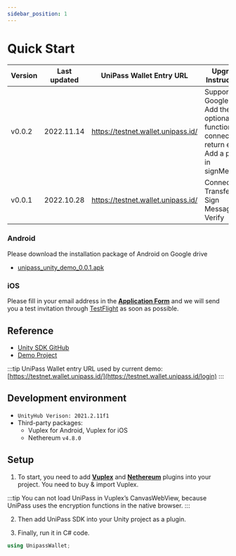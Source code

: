 ```yaml
---
sidebar_position: 1
---
```


# Quick Start

| Version | Last updated | UniPass Wallet Entry URL           | Upgrade Instructions                                                                                    |
| ------- | ------------ | ---------------------------------- | ------------------------------------------------------------------------------------------------------- |
| v0.0.2  | 2022.11.14   | https://testnet.wallet.unipass.id/ | Support Google login. Add the optional function of connect to return email. Add a prefix in signMessage |
| v0.0.1  | 2022.10.28   | https://testnet.wallet.unipass.id/ | Connect / Transfer / Sign Message & Verify                                                              |

### Android

Please download the installation package of Android on Google drive

- [unipass_unity_demo_0.0.1.apk](https://www.notion.so/lay2/Unity-SDK-of-UniPass-Wallet-EN-3160454e2a75465d8c41b1227fdb4e49#f42e5d14ebfc4375928909c26c78e938)

### iOS

Please fill in your email address in the [**Application Form**](https://mtf0xus26cg.typeform.com/to/TW0Eh9Yu) and we will send you a test invitation through [TestFlight](https://apps.apple.com/us/app/testflight/id899247664) as soon as possible.

## Reference

- [Unity SDK GitHub](https://github.com/UniPassID/unipass-unity-web-sdk)
- [Demo Project](https://github.com/UniPassID/unipass-unity-web-sdk/blob/master/Example/unipass_demo.cs)

:::tip
UniPass Wallet entry URL used by current demo: [https://testnet.wallet.unipass.id/](https://testnet.wallet.unipass.id/login)
:::

## Development environment

- `UnityHub Verison: 2021.2.11f1`
- Third-party packages:
  - Vuplex for Android, Vuplex for iOS
  - Nethereum `v4.8.0`

## Setup

1. To start, you need to add [**Vuplex**](https://store.vuplex.com/webview/overview) and [**Nethereum**](https://docs.nethereum.com/en/latest/nethereum-smartcontrats-gettingstarted/) plugins into your project. You need to buy & import Vuplex.

:::tip
You can not load UniPass in Vuplex’s CanvasWebView, because UniPass uses the encryption functions in the native browser.
:::

2. Then add UniPass SDK into your Unity project as a plugin.

3. Finally, run it in C# code.

```csharp
using UnipassWallet;
```
